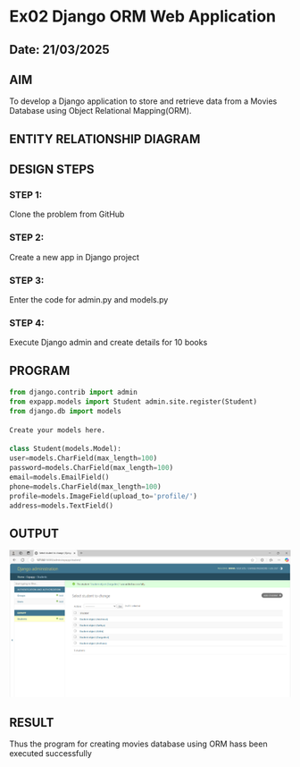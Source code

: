 # Ex02 Django ORM Web Application
## Date: 21/03/2025

## AIM
To develop a Django application to store and retrieve data from a Movies Database using Object Relational Mapping(ORM).

## ENTITY RELATIONSHIP DIAGRAM



## DESIGN STEPS

### STEP 1:
Clone the problem from GitHub

### STEP 2:
Create a new app in Django project

### STEP 3:
Enter the code for admin.py and models.py

### STEP 4:
Execute Django admin and create details for 10 books

## PROGRAM
```python
from django.contrib import admin 
from expapp.models import Student admin.site.register(Student) 
from django.db import models

Create your models here.

class Student(models.Model): 
user=models.CharField(max_length=100)
password=models.CharField(max_length=100) 
email=models.EmailField()
phone=models.CharField(max_length=100)
profile=models.ImageField(upload_to='profile/') 
address=models.TextField()
```

## OUTPUT

![output](<Screenshot 2025-03-19 162140.png>)


## RESULT
Thus the program for creating movies database using ORM hass been executed successfully
